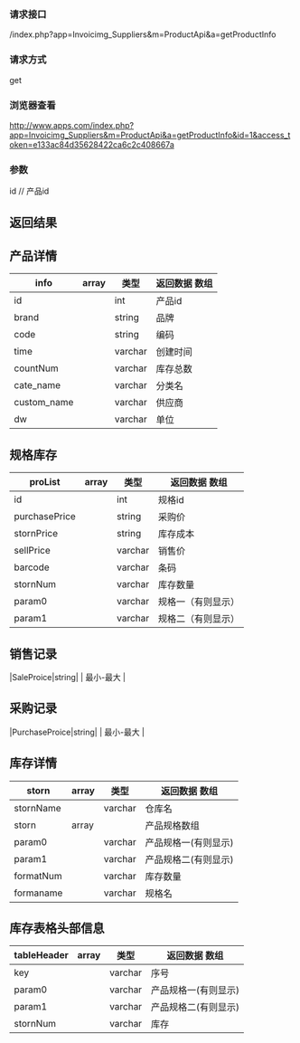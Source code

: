 ### **请求接口**
/index.php?app=Invoicimg_Suppliers&m=ProductApi&a=getProductInfo


### **请求方式**
get

### **浏览器查看**
http://www.apps.com/index.php?app=Invoicimg_Suppliers&m=ProductApi&a=getProductInfo&id=1&access_token=e133ac84d35628422ca6c2c408667a

### **参数**
id // 产品id





## 返回结果
## 产品详情
|info|array | 类型 | 返回数据 数组|
|----|----|----|-----|
|id| |int|产品id|
|brand||string|品牌|
|code||string|编码|
|time||varchar|创建时间|
|countNum||varchar|库存总数|
|cate_name||varchar|分类名|
|custom_name||varchar|供应商|
|dw||varchar|单位|

## 规格库存
|proList|array | 类型 | 返回数据 数组|
|----|----|----|-----|
|id| |int|规格id|
|purchasePrice||string|采购价|
|stornPrice||string|库存成本|
|sellPrice||varchar|销售价|
|barcode||varchar|条码|
|stornNum||varchar|库存数量|
|param0||varchar|规格一（有则显示）|
|param1||varchar|规格二（有则显示）|


## 销售记录
|SaleProice|string| | 最小-最大 |

## 采购记录
|PurchaseProice|string| | 最小-最大 |


## 库存详情
|storn|array | 类型 | 返回数据 数组|
|----|----|----|-----|
|stornName| |varchar|仓库名|
|storn|array | | 产品规格数组|
|param0| |varchar|产品规格一(有则显示)|
|param1| |varchar|产品规格二(有则显示)|
|formatNum| |varchar|库存数量|
|formaname| |varchar|规格名|


## 库存表格头部信息
|tableHeader|array | 类型 | 返回数据 数组|
|----|----|----|-----|
|key| |varchar|序号|
|param0| |varchar|产品规格一(有则显示)|
|param1| |varchar|产品规格二(有则显示)|
|stornNum| |varchar|库存 |